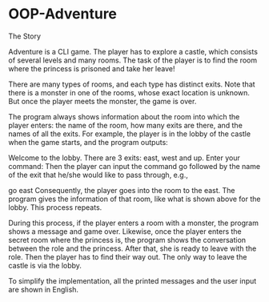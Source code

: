 # OOP-Adventure

The Story

Adventure is a CLI game. The player has to explore a castle, which consists of several levels and many rooms. The task of the player is to find the room where the princess is prisoned and take her leave!

There are many types of rooms, and each type has distinct exits. Note that there is a monster in one of the rooms, whose exact location is unknown. But once the player meets the monster, the game is over.

The program always shows information about the room into which the player enters: the name of the room, how many exits are there, and the names of all the exits. For example, the player is in the lobby of the castle when the game starts, and the program outputs:

Welcome to the lobby. There are 3 exits: east, west and up.
Enter your command:
Then the player can input the command go followed by the name of the exit that he/she would like to pass through, e.g.,

go east
Consequently, the player goes into the room to the east. The program gives the information of that room, like what is shown above for the lobby. This process repeats.

During this process, if the player enters a room with a monster, the program shows a message and game over. Likewise, once the player enters the secret room where the princess is, the program shows the conversation between the role and the princess. After that, she is ready to leave with the role. Then the player has to find their way out. The only way to leave the castle is via the lobby.

To simplify the implementation, all the printed messages and the user input are shown in English.
